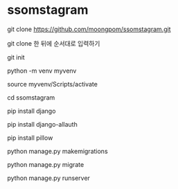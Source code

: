 # ssomstagram

git clone https://github.com/moongpom/ssomstagram.git

git clone 한 뒤에 순서대로 입력하기

git init

python -m venv myvenv

source myvenv/Scripts/activate

cd ssomstagram

pip install django

pip install django-allauth

pip install pillow



python manage.py makemigrations

python manage.py migrate


python manage.py runserver

